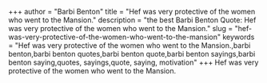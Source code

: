 +++
author = "Barbi Benton"
title = "Hef was very protective of the women who went to the Mansion."
description = "the best Barbi Benton Quote: Hef was very protective of the women who went to the Mansion."
slug = "hef-was-very-protective-of-the-women-who-went-to-the-mansion"
keywords = "Hef was very protective of the women who went to the Mansion.,barbi benton,barbi benton quotes,barbi benton quote,barbi benton sayings,barbi benton saying,quotes, sayings,quote, saying, motivation"
+++
Hef was very protective of the women who went to the Mansion.
